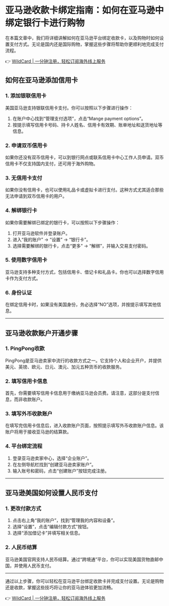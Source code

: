 # 亚马逊收款卡绑定指南：如何在亚马逊中绑定银行卡进行购物

在本篇文章中，我们将详细讲解如何在亚马逊平台绑定收款卡，以及购物时如何设置支付方式。无论是国内还是国际购物，掌握这些步骤将帮助你更顺利地完成支付流程。

👉 [WildCard | 一分钟注册，轻松订阅海外线上服务](https://bbtdd.com/WildCard)

## 如何在亚马逊添加信用卡

### 1. 添加银联信用卡
美国亚马逊支持银联信用卡支付。你可以按照以下步骤进行操作：
1. 在账户中心找到“管理支付选项”，点击“Mange payment options”。
2. 按提示填写信用卡号码、持卡人姓名、信用卡有效期、账单地址和送货地址等信息。

### 2. 申请双币信用卡
如果你还没有双币信用卡，可以到银行网点或联系信用卡中心工作人员申请。双币信用卡不仅支持国内支付，还可用于海外购物。

### 3. 无信用卡支付
如果你没有信用卡，也可以使用礼品卡或虚拟卡进行支付。这种方式尤其适合那些无法申请到双币信用卡的用户。

### 4. 解绑银行卡
如果你需要解绑已绑定的银行卡，可以按照以下步骤操作：
1. 打开亚马逊软件并登录账户。
2. 进入“我的账户” → “设置” → “银行卡”。
3. 选择需要解绑的银行卡，点击“更多” → “解绑”，并输入交易支付密码。

### 5. 使用数字信用卡
亚马逊支持多种支付方式，包括信用卡、借记卡和礼品卡。你也可以选择数字信用卡作为支付方式。

### 6. 身份认证
在绑定信用卡时，如果没有美国身份，务必选择“NO”选项，并按提示填写其他信息。

---

## 亚马逊收款账户开通步骤

### 1. PingPong收款
PingPong是亚马逊卖家中流行的收款方式之一。它支持个人和企业开户，并提供美元、英镑、欧元、日元、澳元、加元五种货币的收款服务。

### 2. 填写信用卡信息
首先，你需要填写信用卡信息用于缴纳亚马逊会员费。请注意，这部分是支付信息，而非收款账户。

### 3. 填写外币收款账户
在填写完信用卡信息后，进入收款账户页面，按照提示填写外币收款账户信息。该账户将用于接收亚马逊的结算款。

### 4. 平台绑定流程
1. 登录亚马逊卖家中心，选择“企业账户”。
2. 在左侧导航栏找到“创建亚马逊卖家账户”。
3. 输入账号和密码，点击“创建账户”按钮完成注册。

---

## 亚马逊美国如何设置人民币支付

### 1. 更改付款方式
1. 点击右上角“我的账户”，找到“管理我的内容和设备”。
2. 选择“设置”，点击“编辑付款方式”按钮。
3. 选择“添加借记卡”并填写相关信息。

### 2. 人民币结算
亚马逊美国官网支持人民币结算。通过“跨境通”平台，你可以实现美国货物直邮中国，并使用人民币支付。

---

通过以上步骤，你可以轻松在亚马逊平台绑定收款卡并完成支付设置。无论是购物还是收款，掌握这些技巧将让你的亚马逊体验更加流畅。

👉 [WildCard | 一分钟注册，轻松订阅海外线上服务](https://bbtdd.com/WildCard)